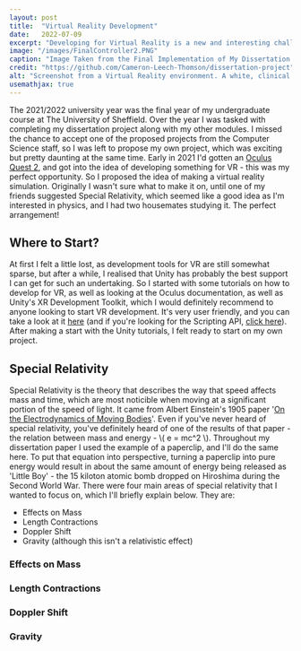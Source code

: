 ```yaml
---
layout: post
title:  "Virtual Reality Development"
date:   2022-07-09
excerpt: "Developing for Virtual Reality is a new and interesting challenge, and I've recently had the pleasure of using VR for my undergraduate dissertation project!"
image: "/images/FinalController2.PNG"
caption: "Image Taken from the Final Implementation of My Dissertation Project."
credit: "https://github.com/Cameron-Leech-Thomson/dissertation-project"
alt: "Screenshot from a Virtual Reality environment. A white, clinical looking room, with a black and blue ramp surrounded by glass. A ball is falling down the ramp. The player is attempting to move forward towards the ramp by using a white ray to aim where they will move to."
usemathjax: true
---
```


The 2021/2022 university year was the final year of my undergraduate course at The University of Sheffield. Over the year I was tasked with completing my dissertation project along with my other modules. I missed the chance to accept one of the proposed projects from the Computer Science staff, so I was left to propose my own project, which was exciting but pretty daunting at the same time. Early in 2021 I'd gotten an [Oculus Quest 2](https://store.facebook.com/gb/en/quest/products/quest-2/?utm_source=www.google.com&utm_medium=oculusredirect), and got into the idea of developing something for VR - this was my perfect opportunity. So I proposed the idea of making a virtual reality simulation. Originally I wasn't sure what to make it on, until one of my friends suggested Special Relativity, which seemed like a good idea as I'm interested in physics, and I had two housemates studying it. The perfect arrangement!

## Where to Start?

At first I felt a little lost, as development tools for VR are still somewhat sparse, but after a while, I realised that Unity has probably the best support I can get for such an undertaking. So I started with some tutorials on how to develop for VR, as well as looking at the Oculus documentation, as well as Unity's XR Development Toolkit, which I would definitely recommend to anyone looking to start VR development. It's very user friendly, and you can take a look at it [here](https://docs.unity3d.com/Packages/com.unity.xr.interaction.toolkit@1.0/manual/index.html) (and if you're looking for the Scripting API, [click here](https://docs.unity3d.com/Packages/com.unity.xr.interaction.toolkit@1.0/api/index.html)). After making a start with the Unity tutorials, I felt ready to start on my own project.

## Special Relativity

Special Relativity is the theory that describes the way that speed affects mass and time, which are most noticible when moving at a significant portion of the speed of light. It came from Albert Einstein's 1905 paper '[On the Electrodynamics of Moving Bodies](https://users.physics.ox.ac.uk/~rtaylor/teaching/specrel.pdf)'. Even if you've never heard of special relativity, you've definitely heard of one of the results of that paper - the relation between mass and energy - \\( e = mc^2 \\). Throughout my dissertation paper I used the example of a paperclip, and I'll do the same here. To put that equation into perspective, turning a paperclip into pure energy would result in about the same amount of energy being released as 'Little Boy' - the 15 kiloton atomic bomb dropped on Hiroshima during the Second World War. There were four main areas of special relativity that I wanted to focus on, which I'll briefly explain below. They are:

- Effects on Mass
- Length Contractions
- Doppler Shift
- Gravity (although this isn't a relativistic effect)

### Effects on Mass



### Length Contractions



### Doppler Shift



### Gravity


